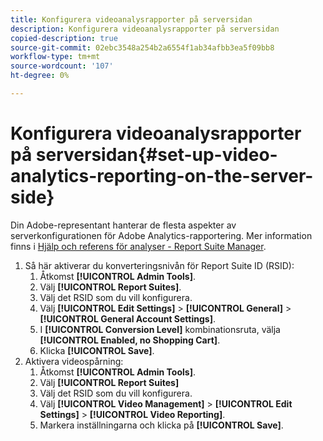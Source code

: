 ```yaml
---
title: Konfigurera videoanalysrapporter på serversidan
description: Konfigurera videoanalysrapporter på serversidan
copied-description: true
source-git-commit: 02ebc3548a254b2a6554f1ab34afbb3ea5f09bb8
workflow-type: tm+mt
source-wordcount: '107'
ht-degree: 0%

---
```


# Konfigurera videoanalysrapporter på serversidan{#set-up-video-analytics-reporting-on-the-server-side}

Din Adobe-representant hanterar de flesta aspekter av serverkonfigurationen för Adobe Analytics-rapportering. Mer information finns i [Hjälp och referens för analyser - Report Suite Manager](https://microsite.omniture.com/t2/help/en_US/reference/#Report_Suite_Manager).
1. Så här aktiverar du konverteringsnivån för Report Suite ID (RSID):
   1. Åtkomst **[!UICONTROL Admin Tools]**.
   1. Välj **[!UICONTROL Report Suites]**.
   1. Välj det RSID som du vill konfigurera.
   1. Välj **[!UICONTROL Edit Settings]** > **[!UICONTROL General]** > **[!UICONTROL General Account Settings]**.
   1. I **[!UICONTROL Conversion Level]** kombinationsruta, välja **[!UICONTROL Enabled, no Shopping Cart]**.
   1. Klicka **[!UICONTROL Save]**.
1. Aktivera videospårning:
   1. Åtkomst **[!UICONTROL Admin Tools]**.
   1. Välj **[!UICONTROL Report Suites]**
   1. Välj det RSID som du vill konfigurera.
   1. Välj **[!UICONTROL Video Management]** > **[!UICONTROL Edit Settings]** > **[!UICONTROL Video Reporting]**.
   1. Markera inställningarna och klicka på **[!UICONTROL Save]**.
